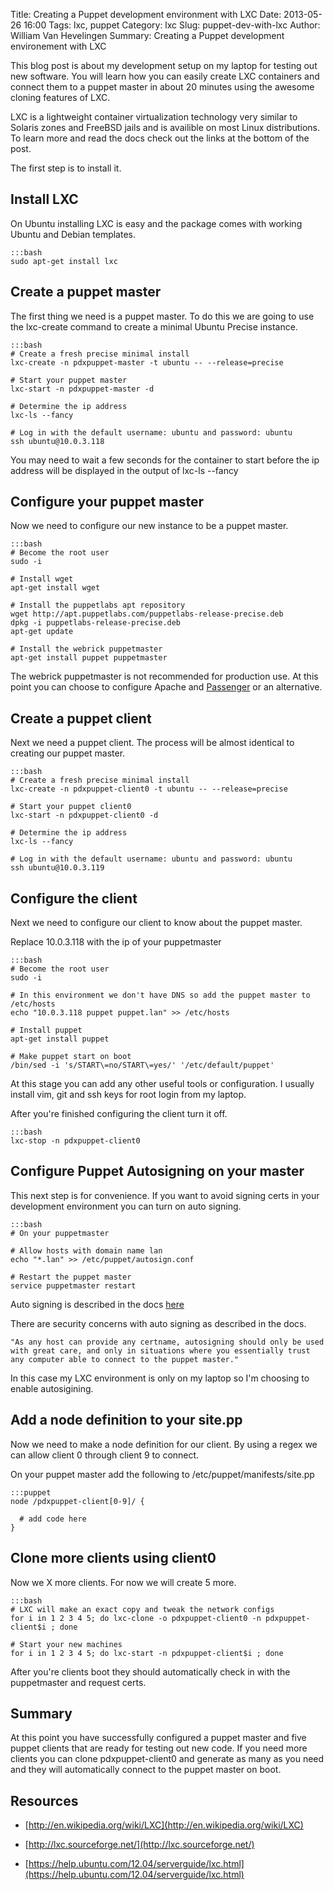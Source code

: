 Title: Creating a Puppet development environment with LXC
Date: 2013-05-26 16:00
Tags: lxc, puppet
Category: lxc
Slug: puppet-dev-with-lxc
Author: William Van Hevelingen
Summary: Creating a Puppet development environement with LXC


This blog post is about my development setup on my laptop for testing out new software. You will learn how you can easily create LXC containers and connect them to a puppet master in about 20 minutes using the awesome cloning features of LXC.

LXC is a lightweight container virtualization technology very similar to Solaris zones and FreeBSD jails and is availible on most Linux distributions. To learn more and read the docs check out the links at the bottom of the post. 

The first step is to install it.

Install LXC
-----------

On Ubuntu installing LXC is easy and the package comes with working Ubuntu and Debian templates.

    :::bash
    sudo apt-get install lxc


Create a puppet master
----------------------

The first thing we need is a puppet master. To do this we are going to use the lxc-create command to create a minimal Ubuntu Precise instance.

    :::bash
    # Create a fresh precise minimal install
    lxc-create -n pdxpuppet-master -t ubuntu -- --release=precise

    # Start your puppet master
    lxc-start -n pdxpuppet-master -d

    # Determine the ip address
    lxc-ls --fancy

    # Log in with the default username: ubuntu and password: ubuntu
    ssh ubuntu@10.0.3.118

You may need to wait a few seconds for the container to start before the ip address will be displayed in the output of lxc-ls --fancy

Configure your puppet master
----------------------------

Now we need to configure our new instance to be a puppet master.


    :::bash
    # Become the root user
    sudo -i

    # Install wget
    apt-get install wget

    # Install the puppetlabs apt repository
    wget http://apt.puppetlabs.com/puppetlabs-release-precise.deb
    dpkg -i puppetlabs-release-precise.deb
    apt-get update

    # Install the webrick puppetmaster
    apt-get install puppet puppetmaster

The webrick puppetmaster is not recommended for production use. At this point you can choose to configure Apache and [Passenger](http://docs.puppetlabs.com/guides/passenger.html) or an alternative.

Create a puppet client
----------------------

Next we need a puppet client. The process will be almost identical to creating our puppet master.

    :::bash
    # Create a fresh precise minimal install
    lxc-create -n pdxpuppet-client0 -t ubuntu -- --release=precise

    # Start your puppet client0
    lxc-start -n pdxpuppet-client0 -d

    # Determine the ip address
    lxc-ls --fancy

    # Log in with the default username: ubuntu and password: ubuntu
    ssh ubuntu@10.0.3.119

Configure the client
-------------------

Next we need to configure our client to know about the puppet master.

Replace 10.0.3.118 with the ip of your puppetmaster


    :::bash
    # Become the root user
    sudo -i

    # In this environment we don't have DNS so add the puppet master to /etc/hosts
    echo "10.0.3.118 puppet puppet.lan" >> /etc/hosts

    # Install puppet
    apt-get install puppet

    # Make puppet start on boot
    /bin/sed -i 's/START\=no/START\=yes/' '/etc/default/puppet'


At this stage you can add any other useful tools or configuration. I usually install vim, git and ssh keys for root login from my laptop.


After you're finished configuring the client turn it off.

    :::bash
    lxc-stop -n pdxpuppet-client0


Configure Puppet Autosigning on your master
-------------------------------------------

This next step is for convenience. If you want to avoid signing certs in your development environment you can turn on auto signing.

    :::bash
    # On your puppetmaster

    # Allow hosts with domain name lan
    echo "*.lan" >> /etc/puppet/autosign.conf

    # Restart the puppet master
    service puppetmaster restart

Auto signing is described in the docs [here](http://docs.puppetlabs.com/guides/configuring.html#autosignconf)

There are security concerns with auto signing as described in the docs.

    "As any host can provide any certname, autosigning should only be used with great care, and only in situations where you essentially trust any computer able to connect to the puppet master."

In this case my LXC environment is only on my laptop so I'm choosing to enable autosigining.


Add a node definition to your site.pp 
-------------------------------------

Now we need to make a node definition for our client. By using a regex we can allow client 0 through client 9 to connect.

On your puppet master add the following to /etc/puppet/manifests/site.pp

    :::puppet
    node /pdxpuppet-client[0-9]/ {

      # add code here
    }


Clone more clients using client0
---------------------------------

Now we X more clients. For now we will create 5 more.

    :::bash
    # LXC will make an exact copy and tweak the network configs
    for i in 1 2 3 4 5; do lxc-clone -o pdxpuppet-client0 -n pdxpuppet-client$i ; done

    # Start your new machines
    for i in 1 2 3 4 5; do lxc-start -n pdxpuppet-client$i ; done

After you're clients boot they should automatically check in with the puppetmaster and request certs.


Summary
-------

At this point you have successfully configured a puppet master and five puppet clients that are ready for testing out new code. If you need more clients you can clone pdxpuppet-client0 and generate as many as you need and they will automatically connect to the puppet master on boot.

Resources
---------

* [http://en.wikipedia.org/wiki/LXC](http://en.wikipedia.org/wiki/LXC)

* [http://lxc.sourceforge.net/](http://lxc.sourceforge.net/)

* [https://help.ubuntu.com/12.04/serverguide/lxc.html](https://help.ubuntu.com/12.04/serverguide/lxc.html)
